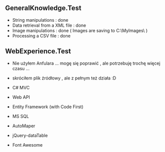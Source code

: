 ## GeneralKnowledge.Test

* String manipulations : done
* Data retrieval from a XML file : done
* Image manipulations : done  ( Images are saving to C:\MyImages\ )
* Processing a CSV file : done

## WebExperience.Test

* Nie użyłem Anfulara ... mogę się poprawić , ale potrzebuję trochę więcej czasu ...
* skróciłem plik źródłowy , ale z pełnym też działa :D

* C# MVC 
* Web API 
* Entity Framework (with Code First)
* MS SQL
* AutoMaper
* jQuery-dataTable
* Font Awesome

